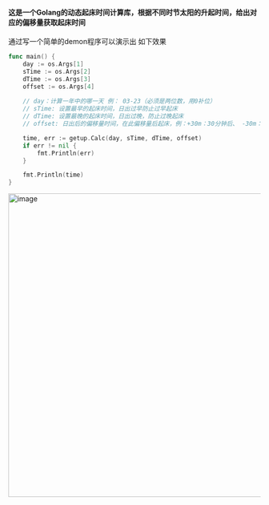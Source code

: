 #### 这是一个Golang的动态起床时间计算库，根据不同时节太阳的升起时间，给出对应的偏移量获取起床时间

通过写一个简单的demon程序可以演示出 如下效果
``` go
func main() {
	day := os.Args[1]	
	sTime := os.Args[2]
	dTime := os.Args[3]
	offset := os.Args[4]
	
	// day：计算一年中的哪一天 例： 03-23（必须是两位数，用0补位）
	// sTime: 设置最早的起床时间，日出过早防止过早起床
	// dTime: 设置最晚的起床时间，日出过晚，防止过晚起床
	// offset: 日出后的偏移量时间，在此偏移量后起床，例：+30m：30分钟后、 -30m：三十分钟前

	time, err := getup.Calc(day, sTime, dTime, offset)
	if err != nil {
		fmt.Println(err)
	}

	fmt.Println(time)
}
```

<img width="606" alt="image" src="https://user-images.githubusercontent.com/86999978/199165929-fee86740-8c6f-4135-be3d-712f82dea5d5.png">
